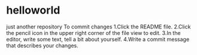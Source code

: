# helloworld
just another repository
To commit changes
 1.Click the README file.
 2.Click the pencil icon in the upper right corner of the file view to edit.
 3.In the editor, write some text, tell a bit about yourself.
 4.Write a commit message that describes your changes.
